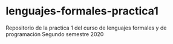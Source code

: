 # lenguajes-formales-practica1
Repositorio de la practica 1 del curso de lenguajes formales y de programación Segundo semestre 2020
